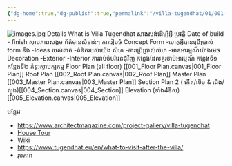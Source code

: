 ```yaml
---
{"dg-home":true,"dg-publish":true,"permalink":"/villa-tugendhat/01/001-research/002-villa-tugendhat/","tags":["gardenEntry"],"dgPassFrontmatter":true}
---
```


![images.jpg](/img/user/Villa%20Tugendhat/02_Data/images.jpg)
	Details
		What is Villa Tugendhat
		សាងសង់ដើម្បីអ្វី
		ប្រវត្តិ
		Date of build - finish
		ស្ថាបភាពសង្គម
		ព័ត៌មានសំខាន់ៗ
	ការរៀបចំ
		Concept
		Form
			-ហេតុអ្វីបានប្រើប្រាស់ form​ នឹង
			-Ideas របស់គាត់
			-គំនិតរបស់យើង
		លំហ
			-ការប្រើប្រាស់លំហ
			-មានអារម្មណ៏យ៉ាងមេច
		Decoration
			-Exterior
			-Interior
		ការរាប់ចំបរិវេនជំុវិញ
		កន្លែងដែលគួរចាប់អារម្មណ៍
			 កន្លែងទី១
			 កន្លែងទី២
	គំនូរស្ថាបត្យកម្ម
		Floor Plan (all floor) [[001_Floor Plan.canvas|001_Floor Plan]]
		Roof Plan [[002_Roof Plan.canvas|002_Roof Plan]]
		Master Plan [[003_Master Plan.canvas|003_Master Plan]]
		Section Plan 2 ( កើត/លិច & ជើង/ត្បូង)[[004_Section.canvas|004_Section]]
		Elevation (ទាំង4ទិស) [[005_Elevation.canvas|005_Elevation]]

បន្ថែម
- https://www.architectmagazine.com/project-gallery/villa-tugendhat
- [House Tour](https://www.youtube.com/watch?v=dLYdNB3jNi4)
- [Wiki ](https://en.wikipedia.org/wiki/Villa_Tugendhat)
- https://www.tugendhat.eu/en/what-to-visit-after-the-villa/
- [រូបភាព](http://architecture-history.org/architects/architects/MIES%20VAN%20DER%20ROHE/objects/Villa%20Tugendhat.html)
